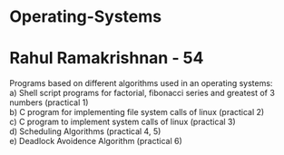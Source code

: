 # Operating-Systems
# Rahul Ramakrishnan - 54

Programs based on different algorithms used in an operating systems:</br>
  a) Shell script programs for factorial, fibonacci series and greatest of 3 numbers (practical 1)</br>
  b) C program for implementing file system calls of linux (practical 2)</br>
  c) C program to implement system calls of linux (practical 3)</br>
  d) Scheduling Algorithms (practical 4, 5)</br>
  e) Deadlock Avoidence Algorithm (practical 6)
